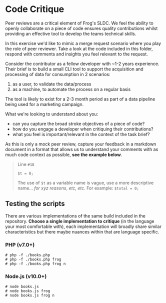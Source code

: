 # Code Critique 

Peer reviews are a critical element of Frog's SLDC. We feel the ability to openly collaborate on a piece of code ensures quality contributions whilst providing an effective tool to develop the teams technical skills.

In this exercise we'd like to mimic a merge request scenario where you play the role of peer reviewer. Take a look at the code included in this folder, respond with comments and insights you feel relevant to the request.

Consider the contributor as a fellow developer with ~1-2 years experience. Their brief is to build a small CLI tool to support the acquisition and processing of data for consumption in 2 scenarios:
1. as a user, to validate the data/process
2. as a machine, to automate the process on a regular basis

The tool is likely to exist for a 2-3 month period as part of a data pipeline being used for a marketing campaign.

What we're looking to understand about you:
 - can you capture the broad stroke objectives of a piece of code?
 - how do you engage a developer when critiquing their contributions?
 - what you feel is important/relevant in the context of the task brief?

 As this is only a mock peer review, capture your feedback in a markdown document in a format that allows us to understand your comments with as much code context as possible, **see the example below**.

 > Line `#18`
 > ```
 > $t = 0;
 > ``` 
 > The use of `$t` as a variable name is vague, use a more descriptive name... _for xyz reasons_, _etc, etc_. For example: `$total = 0;`


 ## Testing the scripts
 There are various implementations of the same build included in the repository. **Choose a single implementation to critique** (in the language your most comfortable with), each implementation will broadly share similar characteristics but there maybe nuances within that are language specific. 
 ### PHP (v7.0+)
 ```
 # php -f ./books.php
 # php -f ./books.php frog
 # php -f ./books.php frog n
 ```

 ### Node.js (v10.0+)
 ```
 # node books.js
 # node books.js frog
 # node books.js frog n
 ```
